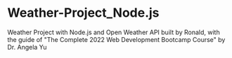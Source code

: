 # Weather-Project_Node.js
Weather Project with Node.js and Open Weather API built by Ronald, with the guide of "The Complete 2022 Web Development Bootcamp Course" by Dr. Angela Yu
